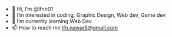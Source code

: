 - 👋 Hi, I’m @lfnn01
- 👀 I’m interested in coding, Graphic Design, Web dev, Game dev
- 🌱 I’m currently learning Web Dev
- 📫 How to reach me lfn.nawar5@gmail.com
